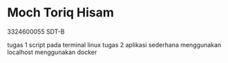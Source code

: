 # Moch Toriq Hisam 
3324600055
SDT-B

tugas 1 script pada terminal linux
tugas 2 aplikasi sederhana menggunakan localhost menggunakan docker

